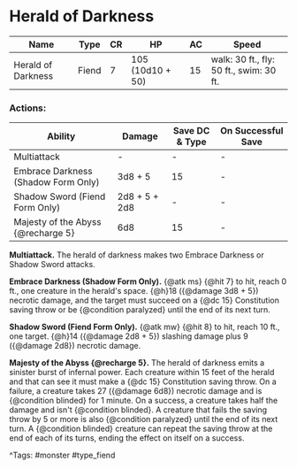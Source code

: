 # Herald of Darkness

| Name | Type | CR | HP | AC | Speed |
|------|------|----|----|----|-------|
| Herald of Darkness | Fiend | 7 | 105 (10d10 + 50) | 15 | walk: 30 ft., fly: 50 ft., swim: 30 ft. |

### Actions:

| Ability | Damage | Save DC & Type | On Successful Save |
|---------|--------|----------------|--------------------|
| Multiattack | - | - | - |
| Embrace Darkness (Shadow Form Only) | 3d8 + 5 | 15 | - |
| Shadow Sword (Fiend Form Only) | 2d8 + 5 + 2d8 | - | - |
| Majesty of the Abyss {@recharge 5} | 6d8 | 15 | - |


**Multiattack.** The herald of darkness makes two Embrace Darkness or Shadow Sword attacks.

**Embrace Darkness (Shadow Form Only).** {@atk ms} {@hit 7} to hit, reach 0 ft., one creature in the herald's space. {@h}18 ({@damage 3d8 + 5}) necrotic damage, and the target must succeed on a {@dc 15} Constitution saving throw or be {@condition paralyzed} until the end of its next turn.

**Shadow Sword (Fiend Form Only).** {@atk mw} {@hit 8} to hit, reach 10 ft., one target. {@h}14 ({@damage 2d8 + 5}) slashing damage plus 9 ({@damage 2d8}) necrotic damage.

**Majesty of the Abyss {@recharge 5}.** The herald of darkness emits a sinister burst of infernal power. Each creature within 15 feet of the herald and that can see it must make a {@dc 15} Constitution saving throw. On a failure, a creature takes 27 ({@damage 6d8}) necrotic damage and is {@condition blinded} for 1 minute. On a success, a creature takes half the damage and isn't {@condition blinded}. A creature that fails the saving throw by 5 or more is also {@condition paralyzed} until the end of its next turn. A {@condition blinded} creature can repeat the saving throw at the end of each of its turns, ending the effect on itself on a success.

^Tags: #monster #type_fiend